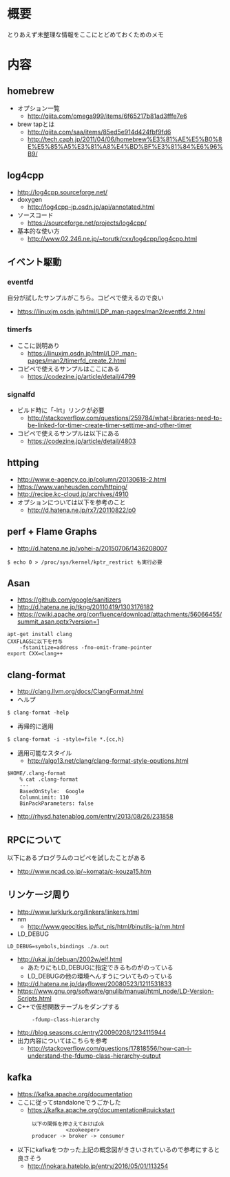 # 概要
とりあえず未整理な情報をここにとどめておくためのメモ

# 内容

## homebrew
- オプション一覧
  - http://qiita.com/omega999/items/6f65217b81ad3fffe7e6
- brew tapとは
  - http://qiita.com/saa/items/85ed5e914d424fbf9fd6
  - http://tech.caph.jp/2011/04/06/homebrew%E3%81%AE%E5%B0%8E%E5%85%A5%E3%81%A8%E4%BD%BF%E3%81%84%E6%96%B9/

## log4cpp
- http://log4cpp.sourceforge.net/
- doxygen
  - http://log4cpp-jp.osdn.jp/api/annotated.html
- ソースコード
  - https://sourceforge.net/projects/log4cpp/
- 基本的な使い方
  - http://www.02.246.ne.jp/~torutk/cxx/log4cpp/log4cpp.html

## イベント駆動

### eventfd
自分が試したサンプルがこちら。コピペで使えるので良い
- https://linuxjm.osdn.jp/html/LDP_man-pages/man2/eventfd.2.html

### timerfs
- ここに説明あり
  - https://linuxjm.osdn.jp/html/LDP_man-pages/man2/timerfd_create.2.html
- コピペで使えるサンプルはここにある
  - https://codezine.jp/article/detail/4799

### signalfd
- ビルド時に「-lrt」リンクが必要
  - http://stackoverflow.com/questions/259784/what-libraries-need-to-be-linked-for-timer-create-timer-settime-and-other-timer
- コピペで使えるサンプルは以下にある
  - https://codezine.jp/article/detail/4803


## httping
- http://www.e-agency.co.jp/column/20130618-2.html
- https://www.vanheusden.com/httping/
- http://recipe.kc-cloud.jp/archives/4910
- オプションについては以下を参考のこと
  - http://d.hatena.ne.jp/rx7/20110822/p0

## perf + Flame Graphs
- http://d.hatena.ne.jp/yohei-a/20150706/1436208007
```
$ echo 0 > /proc/sys/kernel/kptr_restrict も実行必要
```

## Asan
- https://github.com/google/sanitizers
- http://d.hatena.ne.jp/tkng/20110419/1303176182
- https://cwiki.apache.org/confluence/download/attachments/56066455/summit_asan.pptx?version=1
```
apt-get install clang
CXXFLAGSに以下を付与
	-fstanitize=address -fno-omit-frame-pointer
export CXX=clang++
```

## clang-format
- http://clang.llvm.org/docs/ClangFormat.html
- ヘルプ
```
$ clang-format -help
```
- 再帰的に適用
```
$ clang-format -i -style=file *.{cc,h}
```
- 適用可能なスタイル
  - http://algo13.net/clang/clang-format-style-oputions.html
```
$HOME/.clang-format
	% cat .clang-format
	---
	BasedOnStyle:  Google
	ColumnLimit: 110
	BinPackParameters: false
```
- http://rhysd.hatenablog.com/entry/2013/08/26/231858


## RPCについて
以下にあるプログラムのコピペを試したことがある
  - http://www.ncad.co.jp/~komata/c-kouza15.htm


## リンケージ周り
- http://www.lurklurk.org/linkers/linkers.html
- nm
  - http://www.geocities.jp/fut_nis/html/binutils-ja/nm.html
- LD_DEBUG
```
LD_DEBUG=symbols,bindings ./a.out
```
- http://ukai.jp/debuan/2002w/elf.html
  - あたりにもLD_DEBUGに指定できるものがのっている
  - LD_DEBUGの他の環境へんすうについてものっている
- http://d.hatena.ne.jp/dayflower/20080523/1211531833
- https://www.gnu.org/software/gnulib/manual/html_node/LD-Version-Scripts.html
- C++で仮想関数テーブルをダンプする
```
		-fdump-class-hierarchy
```
- http://blog.seasons.cc/entry/20090208/1234115944
- 出力内容についてはこちらを参考
  - http://stackoverflow.com/questions/17818556/how-can-i-understand-the-fdump-class-hierarchy-output


## kafka
- https://kafka.apache.org/documentation
- ここに従ってstandaloneでうごかした
  - https://kafka.apache.org/documentation#quickstart
```
		以下の関係を押さえておけばok
		           <zookeeper>
		producer -> broker -> consumer
```
- 以下にkafkaをつかった上記の概念図がきさいされているので参考にすると良さそう
  - http://inokara.hateblo.jp/entry/2016/05/01/113254










